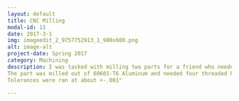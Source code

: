 ```yaml
---
layout: default
title: CNC Milling
modal-id: 11
date: 2017-3-1
img: imageedit_2_9757752913_1_900x600.png
alt: image-alt
project-date: Spring 2017
category: Machining
description: I was tasked with milling two parts for a friend who needed adaptors for a conversion from a plasma cutter to a CNC router.
The part was milled out of 60601-T6 Aluminum and needed four threaded holes with countersinks. I used a variety of milling tools and center finders to properly allign everything within spec of the drawing.
Tolerances were ran at about +-.001"

---
```

